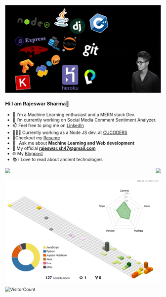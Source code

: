 
<img src="./profile-3d-contrib/PicsArt_10-12-09.03.26.jpg">

### Hi I am Rajeswar Sharma👋

<!--
**RajeswarSharma/RajeswarSharma** is a ✨ _special_ ✨ repository because its `README.md` (this file) appears on your GitHub profile.

Here are some ideas to get you started:
-->


- 🔭 I'm a Machine Learning enthusiast and a MERN stack Dev.
- 🌱 I’m currently working on Social Media Comment Sentiment Analyzer.
- 📫 Feel free to ping me on [LinkedIn](https://www.linkedin.com/in/rajeswar-sharma/)
- 👨🏻‍💻 Currently working as a Node JS dev. at [CUCODERS](https://www.linkedin.com/company/cuchapter/mycompany/)
- 📝Checkout my [Resume](https://drive.google.com/file/d/1JIUaD0xRl20NF3Qkv12vR7SVeWZWGEfy/view?usp=sharing)
- 💬 &nbsp; Ask me about **Machine Learning and Web development**
- 📧 My official **rajeswar.sh47@gmail.com**
- 🌐 My [Blogpost](https://projectwithpython.blogspot.com/)
- 📚 I Love to read about ancient technologies

<img  src="https://github-readme-stats.vercel.app/api?username=RajeswarSharma&show_icons=true&theme=dark&line_height=40&count_private=true" align="right">
<img  src="https://github-readme-stats.vercel.app/api/top-langs/?username=RajeswarSharma&theme=dark">

![](./profile-3d-contrib/profile-season-animate.svg)

![VisitorCount](https://profile-counter.glitch.me/RajeswarSharma/count.svg)
